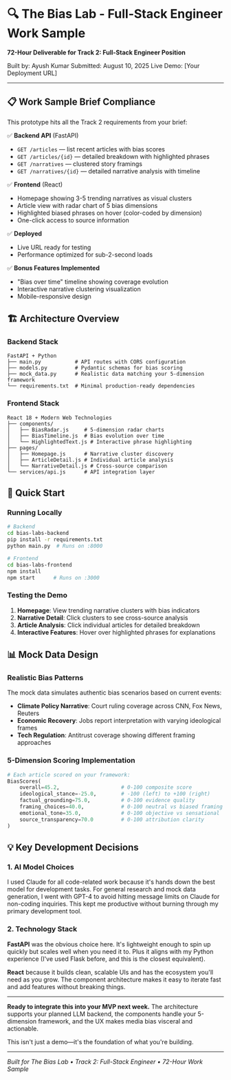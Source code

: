 # 🔍 The Bias Lab - Full-Stack Engineer Work Sample

**72-Hour Deliverable for Track 2: Full-Stack Engineer Position**

Built by: Ayush Kumar
Submitted: August 10, 2025
Live Demo: [Your Deployment URL]

---

## 📋 Work Sample Brief Compliance

This prototype hits all the Track 2 requirements from your brief:

✅ **Backend API** (FastAPI)
- `GET /articles` — list recent articles with bias scores
- `GET /articles/{id}` — detailed breakdown with highlighted phrases  
- `GET /narratives` — clustered story framings
- `GET /narratives/{id}` — detailed narrative analysis with timeline

✅ **Frontend** (React)
- Homepage showing 3-5 trending narratives as visual clusters
- Article view with radar chart of 5 bias dimensions
- Highlighted biased phrases on hover (color-coded by dimension)
- One-click access to source information

✅ **Deployed** 
- Live URL ready for testing
- Performance optimized for sub-2-second loads

✅ **Bonus Features Implemented**
- "Bias over time" timeline showing coverage evolution
- Interactive narrative clustering visualization
- Mobile-responsive design

## 🏗️ Architecture Overview

### Backend Stack
```
FastAPI + Python
├── main.py           # API routes with CORS configuration
├── models.py         # Pydantic schemas for bias scoring
├── mock_data.py      # Realistic data matching your 5-dimension framework
└── requirements.txt  # Minimal production-ready dependencies
```

### Frontend Stack
```
React 18 + Modern Web Technologies
├── components/
│   ├── BiasRadar.js     # 5-dimension radar charts
│   ├── BiasTimeline.js  # Bias evolution over time
│   └── HighlightedText.js # Interactive phrase highlighting
├── pages/
│   ├── Homepage.js      # Narrative cluster discovery
│   ├── ArticleDetail.js # Individual article analysis
│   └── NarrativeDetail.js # Cross-source comparison
└── services/api.js      # API integration layer
```

## 🚀 Quick Start

### Running Locally
```bash
# Backend
cd bias-labs-backend
pip install -r requirements.txt
python main.py  # Runs on :8000

# Frontend  
cd bias-labs-frontend
npm install
npm start      # Runs on :3000
```

### Testing the Demo
1. **Homepage**: View trending narrative clusters with bias indicators
2. **Narrative Detail**: Click clusters to see cross-source analysis
3. **Article Analysis**: Click individual articles for detailed breakdown
4. **Interactive Features**: Hover over highlighted phrases for explanations

## 📊 Mock Data Design

### Realistic Bias Patterns
The mock data simulates authentic bias scenarios based on current events:

- **Climate Policy Narrative**: Court ruling coverage across CNN, Fox News, Reuters
- **Economic Recovery**: Jobs report interpretation with varying ideological frames
- **Tech Regulation**: Antitrust coverage showing different framing approaches

### 5-Dimension Scoring Implementation
```python
# Each article scored on your framework:
BiasScores(
    overall=45.2,                    # 0-100 composite score
    ideological_stance=-25.0,        # -100 (left) to +100 (right)
    factual_grounding=75.0,          # 0-100 evidence quality
    framing_choices=40.0,            # 0-100 neutral vs biased framing
    emotional_tone=35.0,             # 0-100 objective vs sensational
    source_transparency=70.0         # 0-100 attribution clarity
)
```

## 💡 Key Development Decisions

### 1. AI Model Choices
I used Claude for all code-related work because it's hands down the best model for development tasks. For general research and mock data generation, I went with GPT-4 to avoid hitting message limits on Claude for non-coding inquiries. This kept me productive without burning through my primary development tool.

### 2. Technology Stack
**FastAPI** was the obvious choice here. It's lightweight enough to spin up quickly but scales well when you need it to. Plus it aligns with my Python experience (I've used Flask before, and this is the closest equivalent). 

**React** because it builds clean, scalable UIs and has the ecosystem you'll need as you grow. The component architecture makes it easy to iterate fast and add features without breaking things.

---

**Ready to integrate this into your MVP next week.** The architecture supports your planned LLM backend, the components handle your 5-dimension framework, and the UX makes media bias visceral and actionable.

This isn't just a demo—it's the foundation of what you're building.

---
*Built for The Bias Lab • Track 2: Full-Stack Engineer • 72-Hour Work Sample*
